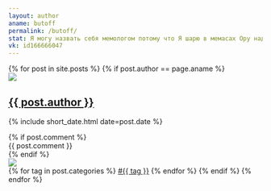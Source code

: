 ```yaml
---
layout: author
aname: butoff
permalink: /butoff/
stat: Я могу назвать себя мемологом потому что Я шарю в мемасах Ору над ними И потому что ты петух
vk: id166666047
---
```

<div class="posts">
{% for post in site.posts %}
{% if post.author == page.aname %}
<article class="post">
<div class="author-line">
    <a href="/{{ post.author }}">
        <img src="/images/author-{{ post.author }}.png" class="author-img"> 
        <div class="author-name">
            <h1>{{ post.author }}</h1>
        </div>
    </a>
    <div class="datetime">
        <p>{% include short_date.html date=post.date %}</p>
    </div>
</div>
{% if post.comment %}
<div class="author-comment">
    {{ post.comment }}
</div>
{% endif %}
<div class="mem">
    <a rel="simplebox" href="{{ post.url }}">
    <img src="/memes/{{ post.image }}"></a>
</div>
<div class="tags">
    {% for tag in post.categories %}
    <a href="/{{ tag }}">#{{ tag }}</a>
    {% endfor %}
    {% endif %}
    {% endfor %}
</div>